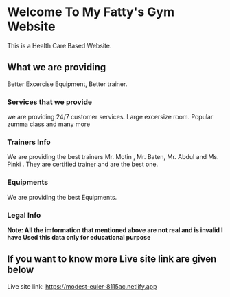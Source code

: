 # Welcome To My Fatty's Gym Website

This is a Health Care Based Website.

## What we are providing

Better Excercise Equipment, Better trainer.

### Services that we provide

we are providing 24/7 customer services. Large excersize room. Popular zumma class and many more



### Trainers Info

We are providing the best trainers Mr. Motin , Mr. Baten, Mr. Abdul and Ms. Pinki . They are certified trainer and are the best one.

### Equipments

We are providing the best Equipments.

### Legal Info

**Note: All the imformation that mentioned above are not real and is invalid I have Used this data only for educational purpose**


## If you want to know more Live site link are given below

Live site link: https://modest-euler-8115ac.netlify.app


